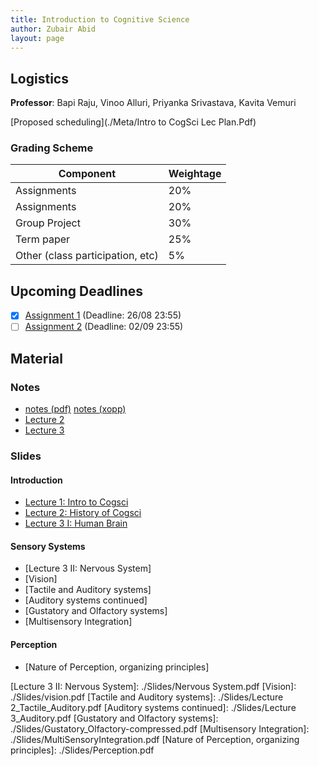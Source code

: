 ```yaml
---
title: Introduction to Cognitive Science
author: Zubair Abid
layout: page
---
```



## Logistics

**Professor**: Bapi Raju, Vinoo Alluri, Priyanka Srivastava, Kavita
Vemuri

[Proposed scheduling](./Meta/Intro to CogSci Lec Plan.Pdf)

### Grading Scheme

| Component                        | Weightage |
|----------------------------------|-----------|
| Assignments                      | 20%       |
| Assignments                      | 20%       |
| Group Project                    | 30%       |
| Term paper                       | 25%       |
| Other (class participation, etc) | 5%        |

## Upcoming Deadlines

- [X] [Assignment 1](./Assignments/1) (Deadline: 26/08 23:55)
- [ ] [Assignment 2](./Assignments/2) (Deadline: 02/09 23:55)

## Material

### Notes

- [notes (pdf)](./Cognotes.pdf) [notes (xopp)](./Cognotes.xopp) 
- [Lecture 2](./Notes/2)
- [Lecture 3](./Notes/3)

### Slides

#### Introduction 

- [Lecture 1: Intro to Cogsci]
- [Lecture 2: History of Cogsci]
- [Lecture 3 I: Human Brain]

#### Sensory Systems

- [Lecture 3 II: Nervous System]
- [Vision]
- [Tactile and Auditory systems]
- [Auditory systems continued]
- [Gustatory and Olfactory systems]
- [Multisensory Integration]

#### Perception

- [Nature of Perception, organizing principles]



[Lecture 1: Intro to Cogsci]: ./Slides/CSE485_Lec1_CogSci_introduction_M2020.pdf
[Lecture 2: History of Cogsci]: ./Slides/CSE485_Lec3_HistoryCogSci_M2020.pdf
[Lecture 3 I: Human Brain]: ./Slides/CSE485_Human_brain_M2020.pdf
[Lecture 3 II: Nervous System]: ./Slides/Nervous System.pdf
[Vision]: ./Slides/vision.pdf
[Tactile and Auditory systems]: ./Slides/Lecture 2_Tactile_Auditory.pdf
[Auditory systems continued]: ./Slides/Lecture 3_Auditory.pdf
[Gustatory and Olfactory systems]: ./Slides/Gustatory_Olfactory-compressed.pdf
[Multisensory Integration]: ./Slides/MultiSensoryIntegration.pdf
[Nature of Perception, organizing principles]: ./Slides/Perception.pdf
